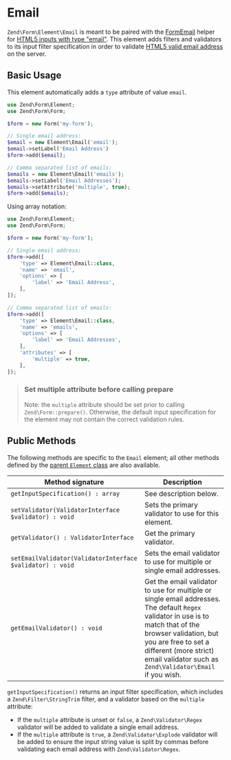 # Email

`Zend\Form\Element\Email` is meant to be paired with the
[FormEmail](../helper/form-email.md) helper for
[HTML5 inputs with type "email"](http://www.whatwg.org/specs/web-apps/current-work/multipage/states-of-the-type-attribute.html#e-mail-state-%28type=email%29).
This element adds filters and validators to its input filter specification in
order to validate [HTML5 valid email address](http://www.whatwg.org/specs/web-apps/current-work/multipage/states-of-the-type-attribute.html#valid-e-mail-address)
on the server.

## Basic Usage

This element automatically adds a `type` attribute of value `email`.

```php
use Zend\Form\Element;
use Zend\Form\Form;

$form = new Form('my-form');

// Single email address:
$email = new Element\Email('email');
$email->setLabel('Email Address')
$form->add($email);

// Comma separated list of emails:
$emails = new Element\Email('emails');
$emails->setLabel('Email Addresses');
$emails->setAttribute('multiple', true);
$form->add($emails);
```

Using array notation:

```php
use Zend\Form\Element;
use Zend\Form\Form;

$form = new Form('my-form');

// Single email address:
$form->add([
	'type' => Element\Email::class,
	'name' => 'email',
	'options' => [
        'label' => 'Email Address',
	],
]);

// Comma separated list of emails:
$form->add([
	'type' => Element\Email::class,
	'name' => 'emails',
	'options' => [
		'label' => 'Email Addresses',
	],
	'attributes' => [
        'multiple' => true,
	],
]);
```
    
> ### Set multiple attribute before calling prepare
> 
> Note: the `multiple` attribute should be set prior to calling
> `Zend\Form::prepare()`. Otherwise, the default input specification for the
> element may not contain the correct validation rules.

## Public Methods

The following methods are specific to the `Email` element; all other methods
defined by the [parent `Element` class](element.md#public-methods) are also
available.

Method signature                                          | Description
--------------------------------------------------------- | -----------
`getInputSpecification() : array`                         | See description below.
`setValidator(ValidatorInterface $validator) : void`      | Sets the primary validator to use for this element.
`getValidator() : ValidatorInterface`                     | Get the primary validator.
`setEmailValidator(ValidatorInterface $validator) : void` | Sets the email validator to use for multiple or single email addresses.
`getEmailValidator() : void`                              | Get the email validator to use for multiple or single email addresses. The default `Regex` validator in use is to match that of the browser validation, but you are free to set a different (more strict) email validator such as `Zend\Validator\Email` if you wish.

`getInputSpecification()` returns an input filter specification, which includes
a `Zend\Filter\StringTrim` filter, and a validator based on the `multiple`
attribute:

- If the `multiple` attribute is unset or `false`, a `Zend\Validator\Regex`
  validator will be added to validate a single email address.
- If the `multiple` attribute is `true`, a `Zend\Validator\Explode` validator
  will be added to ensure the input string value is split by commas before
  validating each email address with `Zend\Validator\Regex`.
